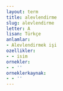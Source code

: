 ```yaml
---
layout: term
title: alevlendirme
slug: alevlendirme
letter: A
lisan: Türkçe
anlamlar:
- Alevlendirmek işi
ozellikler:
- - isim
ornekler:
- - ''
orneklerkaynak:
- - ''
---
```

